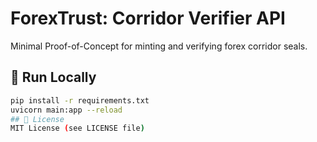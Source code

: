 # ForexTrust: Corridor Verifier API

Minimal Proof-of-Concept for minting and verifying forex corridor seals.

## 🚀 Run Locally
```bash
pip install -r requirements.txt
uvicorn main:app --reload
## 📜 License
MIT License (see LICENSE file)
